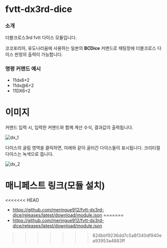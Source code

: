 # fvtt-dx3rd-dice
### 소개
더블크로스3rd fvtt 다이스 모듈입니다.

코코포리아, 유도나리움에 사용하는 일본의 **BCDice** 커맨드로 채팅창에 더블크로스 다이스 판정의 출력이 가능합니다.

### 명령 커맨드 예시
- 11dx6+2
- 11dx@6+2
- 11DX6+2

# 이미지
커맨드 입력 시, 입력한 커맨드와 함께 계산 수식, 결과값이 출력됩니다.

![dx_1](https://user-images.githubusercontent.com/95027704/143552080-9dff3bbc-dee6-41df-b6ed-8f3d87694135.png)

다이스의 굴림 영역을 클릭하면, 아래와 같이 굴러간 다이스들이 표시됩니다. 크리티컬 다이스는 녹색으로 뜹니다.

![dx_2](https://user-images.githubusercontent.com/95027704/143552500-5e2841e7-c5fa-4fc1-8468-e856ad437443.png)

# 매니페스트 링크(모듈 설치)
<<<<<<< HEAD
- https://github.com/meringue912/fvtt-dx3rd-dice/releases/latest/download/module.json
=======
- https://github.com/meringue912/fvtt-dx3rd-dice/releases/latest/download/module.json
>>>>>>> 824bbf9236dd7c5a8f340df940ea93953a4883ff
